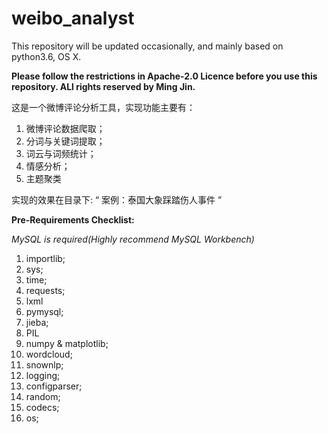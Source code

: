 # weibo_analyst

This repository will be updated occasionally, and mainly based on python3.6, OS X.


**Please follow the restrictions in Apache-2.0 Licence before you use this repository. ALl rights reserved by Ming Jin.**

这是一个微博评论分析工具，实现功能主要有：
1. 微博评论数据爬取；
2. 分词与关键词提取；
3. 词云与词频统计；
4. 情感分析；
5. 主题聚类

实现的效果在目录下: “ 案例：泰国大象踩踏伤人事件 ”


**Pre-Requirements Checklist:**

*MySQL is required(Highly recommend MySQL Workbench)*

1. importlib;
2. sys;
3. time;
4. requests;
5. lxml
6. pymysql;
7. jieba;
8. PIL
9. numpy & matplotlib;
10. wordcloud;
11. snownlp;
12. logging;
13. configparser;
14. random;
15. codecs;
16. os;

